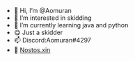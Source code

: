 - 👋 Hi, I’m @Aomuran
- 👀 I’m interested in skidding
- 🌱 I’m currently learning java and python
- 😋 Just a skidder
- 📫 Discord:Aomuran#4297
- 🔗 [Nostos.xin](nostos.xin)

<!---
Aomuran/Aomuran is a ✨ special ✨ repository because its `README.md` (this file) appears on your GitHub profile.
You can click the Preview link to take a look at your changes.
--->
